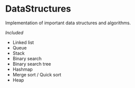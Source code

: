 # DataStructures
Implementation of important data structures and algorithms.

*Included*
- Linked list
- Queue
- Stack
- Binary search
- Binary search tree
- Hashmap
- Merge sort / Quick sort
- Heap
